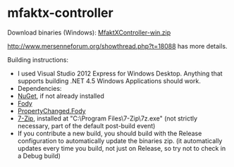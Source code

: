 mfaktx-controller
=================
Download binaries (Windows): <a href="https://github.com/Mini-Geek/mfaktx-controller/blob/master/MfaktXController-win.zip?raw=true">MfaktXController-win.zip</a>

http://www.mersenneforum.org/showthread.php?t=18088 has more details.

Building instructions:
 - I used Visual Studio 2012 Express for Windows Desktop. Anything that supports building .NET 4.5 Windows Applications should work.
 - Dependencies:
  - <a href="http://visualstudiogallery.msdn.microsoft.com/27077b70-9dad-4c64-adcf-c7cf6bc9970c">NuGet</a>, if not already installed
  - <a href="https://nuget.org/packages/Fody/">Fody</a>
  - <a href="https://nuget.org/packages/PropertyChanged.Fody">PropertyChanged.Fody</a>
  - <a href="http://www.7-zip.org/download.html">7-Zip</a>, installed at "C:\Program Files\7-Zip\7z.exe" (not strictly necessary, part of the default post-build event)
 - If you contribute a new build, you should build with the Release configuration to automatically update the binaries zip. (it automatically updates every time you build, not just on Release, so try not to check in a Debug build)
